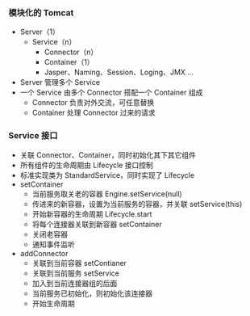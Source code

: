 ### 模块化的 Tomcat

* Server（1）
  * Service（n）
    * Connector（n）
    * Container（1）
    * Jasper、Naming、Session、Loging、JMX ...
* Server 管理多个 Service
* 一个 Service 由多个 Connector 搭配一个 Container 组成
  * Connector 负责对外交流，可任意替换
  * Container 处理 Connector 过来的请求

### Service 接口

* 关联 Connector、Container，同时初始化其下其它组件
* 所有组件的生命周期由 Lifecycle 接口控制
* 标准实现类为 StandardService，同时实现了 Lifecycle
* setContainer
  * 当前服务取关老的容器 Engine.setService(null)
  * 传进来的新容器，设置为当前服务的容器，并关联 setService(this)
  * 开始新容器的生命周期 Lifecycle.start
  * 将每个连接器关联到新容器 setContainer
  * 关闭老容器
  * 通知事件监听
* addConnector
  * 关联到当前容器 setContianer
  * 关联到当前服务 setService
  * 加入到当前连接器组的后面
  * 当前服务已初始化，则初始化该连接器
  * 开始生命周期